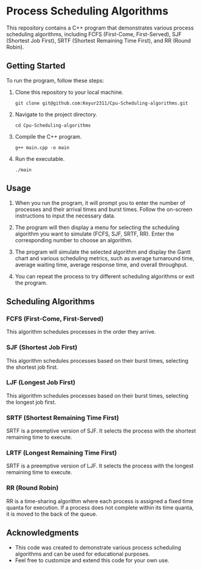 # Process Scheduling Algorithms

This repository contains a C++ program that demonstrates various process scheduling algorithms, including FCFS (First-Come, First-Served), SJF (Shortest Job First), SRTF (Shortest Remaining Time First), and RR (Round Robin).

## Getting Started

To run the program, follow these steps:

1. Clone this repository to your local machine.

   ```shell
   git clone git@github.com:Keyur2311/Cpu-Scheduling-algorithms.git
   ```

2. Navigate to the project directory.

   ```shell
   cd Cpu-Scheduling-algorithms
   ```

3. Compile the C++ program.

   ```shell
   g++ main.cpp -o main
   ```

4. Run the executable.

   ```shell
   ./main
   ```

## Usage

1. When you run the program, it will prompt you to enter the number of processes and their arrival times and burst times. Follow the on-screen instructions to input the necessary data.

2. The program will then display a menu for selecting the scheduling algorithm you want to simulate (FCFS, SJF, SRTF, RR). Enter the corresponding number to choose an algorithm.

3. The program will simulate the selected algorithm and display the Gantt chart and various scheduling metrics, such as average turnaround time, average waiting time, average response time, and overall throughput.

4. You can repeat the process to try different scheduling algorithms or exit the program.

## Scheduling Algorithms

### FCFS (First-Come, First-Served)

This algorithm schedules processes in the order they arrive.

### SJF (Shortest Job First)

This algorithm schedules processes based on their burst times, selecting the shortest job first.

### LJF (Longest Job First)

This algorithm schedules processes based on their burst times, selecting the longest job first.


### SRTF (Shortest Remaining Time First)

SRTF is a preemptive version of SJF. It selects the process with the shortest remaining time to execute.


### LRTF (Longest Remaining Time First)

SRTF is a preemptive version of LJF. It selects the process with the longest remaining time to execute.

### RR (Round Robin)

RR is a time-sharing algorithm where each process is assigned a fixed time quanta for execution. If a process does not complete within its time quanta, it is moved to the back of the queue.

## Acknowledgments

- This code was created to demonstrate various process scheduling algorithms and can be used for educational purposes.
- Feel free to customize and extend this code for your own use.


